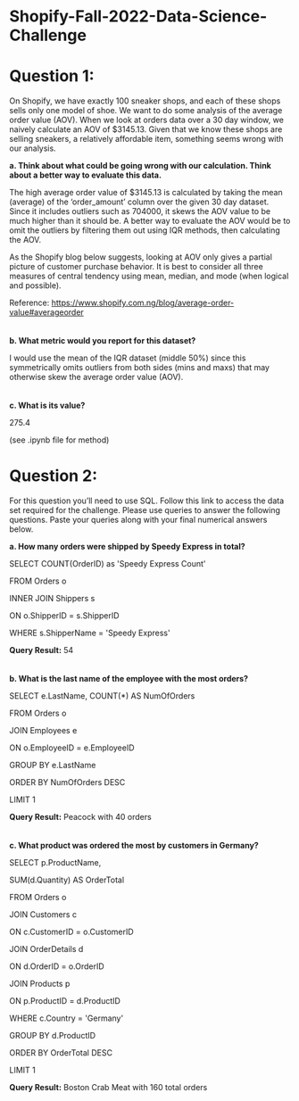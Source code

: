 # Shopify-Fall-2022-Data-Science-Challenge

# Question 1: 
On Shopify, we have exactly 100 sneaker shops, and each of these shops sells only one model of shoe. We want to do some analysis of the average order value (AOV). When we look at orders data over a 30 day window, we naively calculate an AOV of $3145.13. Given that we know these shops are selling sneakers, a relatively affordable item, something seems wrong with our analysis. 

**a.	Think about what could be going wrong with our calculation. Think about a better way to evaluate this data.**

The high average order value of $3145.13 is calculated by taking the mean (average) of the ‘order_amount’ column over the given 30 day dataset. Since it includes outliers such as 704000, it skews the AOV value to be much higher than it should be. A better way to evaluate the AOV would be to omit the outliers by filtering them out using IQR methods, then calculating the AOV.

As the Shopify blog below suggests, looking at AOV only gives a partial picture of customer purchase behavior. It is best to consider all three measures of central tendency using mean, median, and mode (when logical and possible).

Reference: https://www.shopify.com.ng/blog/average-order-value#averageorder 
<br><br><br>
**b.	What metric would you report for this dataset?**

I would use the mean of the IQR dataset (middle 50%) since this symmetrically omits outliers from both sides (mins and maxs) that may otherwise skew the average order value (AOV).
<br><br><br>
**c.	What is its value?**

275.4 

(see .ipynb file for method)

# Question 2: 
For this question you’ll need to use SQL. Follow this link to access the data set required for the challenge. Please use queries to answer the following questions. Paste your queries along with your final numerical answers below.

**a.	How many orders were shipped by Speedy Express in total?**

SELECT COUNT(OrderID) as 'Speedy Express Count' 

FROM Orders o

INNER JOIN Shippers s

ON o.ShipperID = s.ShipperID
   
WHERE s.ShipperName = 'Speedy Express'

**Query Result:** 54
<br><br><br>
**b.	What is the last name of the employee with the most orders?**

SELECT e.LastName, COUNT(*) AS NumOfOrders

FROM Orders o 

JOIN Employees e

ON o.EmployeeID = e.EmployeeID

GROUP BY e.LastName

ORDER BY NumOfOrders DESC

LIMIT 1

**Query Result:** Peacock with 40 orders
<br><br><br>
**c.	What product was ordered the most by customers in Germany?**

SELECT p.ProductName,

SUM(d.Quantity) AS OrderTotal

FROM Orders o

JOIN Customers c

ON c.CustomerID = o.CustomerID

JOIN OrderDetails d

ON d.OrderID = o.OrderID

JOIN Products p

ON p.ProductID = d.ProductID

WHERE c.Country = 'Germany'

GROUP BY d.ProductID

ORDER BY OrderTotal DESC

LIMIT 1

**Query Result:** Boston Crab Meat with 160 total orders
